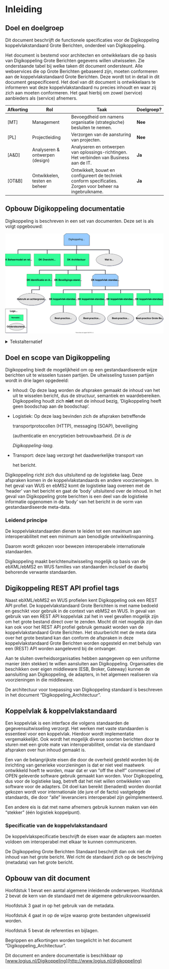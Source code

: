 # Inleiding

## Doel en doelgroep

Dit document beschrijft de functionele specificaties voor de Digikoppeling
koppelvlakstandaard Grote Berichten, onderdeel van Digikoppeling.

Het document is bestemd voor architecten en ontwikkelaars die op basis van
Digikoppeling Grote Berichten gegevens willen uitwisselen. Zie onderstaande
tabel bij welke taken dit document ondersteunt. Alle webservices die op Grote
Berichten gebaseerd zijn, moeten conformeren aan de koppelvlakstandaard Grote
Berichten. Deze wordt tot in detail in dit document gespecificeerd. Het doel van
dit document is ontwikkelaars te informeren wat deze koppelvlakstandaard nu
precies inhoudt en waar zij zich aan moeten conformeren. Het gaat hierbij om
zowel (service) aanbieders als (service) afnemers.

| Afkorting | Rol                             | Taak                                                                                                       | Doelgroep? |
|-----------|---------------------------------|------------------------------------------------------------------------------------------------------------|------------|
| [MT]      | Management                      | Bevoegdheid om namens organisatie (strategische) besluiten te nemen.                                       | **Nee**    |
| [PL]      | Projectleiding                  | Verzorgen van de aansturing van projecten.                                                                 | **Nee**    |
| [A&D]     | Analyseren & ontwerpen (design) | Analyseren en ontwerpen van oplossings-richtingen. Het verbinden van Business aan de IT.                   | **Ja**     |
| [OT&B]    | Ontwikkelen, testen en beheer   | Ontwikkelt, bouwt en configureert de techniek conform specificaties. Zorgen voor beheer na ingebruikname.  | **Ja**     |

## Opbouw Digikoppeling documentatie

Digikoppeling is beschreven in een set van documenten. Deze set is als volgt
opgebouwd:

![Overzicht van de onderdelen van de Digikoppeling Standaard, de standaard is onderverdeeld in normatieve en ondersteunende onderdelen](media/DK_Specificatie_structuur.svg "Opbouw documentatie Digikoppeling")


<details>
    <summary> Tekstalternatief </summary>
<ul>
	<li>Digikoppeling Standaard
		<ul>
			<li> <a href="https://publicatie.centrumvoorstandaarden.nl/dk/beheer/">DK Beheermodel en releasebeleid</a>* </li>
			<li> <a href="https://publicatie.centrumvoorstandaarden.nl/dk/actueel/">DK Overzicht Actuele Documentatie en Compliance</a>* </li>
			<li> <a href="https://publicatie.centrumvoorstandaarden.nl/dk/architectuur">DK Architectuur</a>*
				<ul>
					<li> <a href="https://publicatie.centrumvoorstandaarden.nl/dk/idauth/">DK Identificatie en Authenticatie</a>*
						<ul>
							<li><i> <a href="https://publicatie.centrumvoorstandaarden.nl/dk/gbachtcert/">Digikoppeling Gebruik en Achtergronden Certificaten</a></i>† </li>
						</ul>
					</li>
					<li> <a href="https://publicatie.centrumvoorstandaarden.nl/dk/beveilig/">DK Beveiligingsstandaarden en voorschriften</a>* </li>
					<li>Koppelvlakstandaarden
						<ul>
							<li> <a href="https://publicatie.centrumvoorstandaarden.nl/dk/wus/">DK Koppelvlakstandaard WUS</a>*
								<ul>
									<li><i><a href="https://publicatie.centrumvoorstandaarden.nl/dk/bpwus">Best-practice WUS</a></i>† </li>
								</ul>
							</li>
							<li> <a href="https://publicatie.centrumvoorstandaarden.nl/dk/ebms/">DK Koppelvlakstandaard ebMS2</a>*
								<ul>
									<li> <i><a href="https://publicatie.centrumvoorstandaarden.nl/dk/bpebms">Best-practice ebMS2</a></i>† </li>
								</ul>
							</li>
							<li> <a href="https://publicatie.centrumvoorstandaarden.nl/dk/restapi/">DK Koppelvlakstandaard REST API</a>*
								<ul>
									<li> <i><a href="https://publicatie.centrumvoorstandaarden.nl/dk/restapi">Best-practice REST API</a></i>†</li>
								</ul>
							</li>
							<li> <a href="https://publicatie.centrumvoorstandaarden.nl/dk/gb/">DK Koppelvlakstandaard Grote Berichten</a>*
								<ul>
									<li> <i><a href="https://publicatie.centrumvoorstandaarden.nl/dk/bpgb">Best-practice Grote Berichten</a></i>†</li>
								</ul>
							</li>
						</ul>
					</li>
				</ul>
			</li>
			<li>
    <i><a href="https://publicatie.centrumvoorstandaarden.nl/dk/watisdk/">Wat is Digikoppeling</a></i>†
  </li>
		</ul>
	</li>
</ul>
<p>* Normatief document</p>
<p>† Ondersteunend document</p>
</details>


## Doel en scope van Digikoppeling

Digikoppeling biedt de mogelijkheid om op een gestandaardiseerde wijze berichten
uit te wisselen tussen partijen. De uitwisseling tussen partijen wordt in drie
lagen opgedeeld:

- Inhoud: Op deze laag worden de afspraken gemaakt de inhoud van het uit te
    wisselen bericht, dus de structuur, semantiek en waardebereiken.
    Digikoppeling houdt zich **niet** met de inhoud bezig, ‘Digikoppeling heeft
    geen boodschap aan de boodschap’.

- Logistiek: Op deze laag bevinden zich de afspraken betreffende

    transportprotocollen (HTTP), messaging (SOAP), beveiliging

    (authenticatie en encryptie)en betrouwbaarheid. *Dit is de*

    *Digikoppeling-laag.*

- Transport: deze laag verzorgt het daadwerkelijke transport van

    het bericht.

Digikoppeling richt zich dus uitsluitend op de logistieke laag. Deze afspraken
komen in de koppelvlakstandaards en andere voorzieningen. In het geval van WUS
en ebMS2 komt de logistieke laag overeen met de ‘header’ van het bericht en gaat
de ‘body’ uitsluitend over de inhoud. In het geval van Digikoppeling grote
berichten is een deel van de logistieke informatie opgenomen in de ‘body’ van
het bericht in de vorm van gestandaardiseerde meta-data.

### Leidend principe

De koppelvlakstandaarden dienen te leiden tot een maximum aan interoperabiliteit
met een minimum aan benodigde ontwikkelinspanning.

Daarom wordt gekozen voor bewezen interoperabele internationale standaarden.

Digikoppeling maakt berichtenuitwisseling mogelijk op basis van de ebXML/ebMS2
en WUS families van standaarden inclusief de daarbij behorende verwante
standaarden.

<aside class="note">

## Digikoppeling REST API profiel tags

Naast ebXML/ebMS2 en WUS profielen kent Digikoppeling ook een REST API profiel. 
De koppelvlakstandaard Grote Berichten is met name bedoeld en geschikt voor gebruik in de context van ebMS2 en WUS. 
In geval van gebruik van een REST API koppelvlak zal het in veel gevallen mogelijk zijn om het grote bestand direct over te zenden. Mocht dit niet mogelijk zijn dan kan ook voor het REST API profiel gebruik gemaakt worden van de koppelvlakstandaard Grote Berichten. Het stuurbericht met de meta data over het grote bestand kan dan conform de afspraken in deze koppelvlakstandaard Grote Berichten worden opgesteld en met behulp van een (REST) API worden aangeleverd bij de ontvanger. 
	
	

</aside>

Aan te sluiten overheidsorganisaties hebben aangegeven op een uniforme manier
(één stekker) te willen aansluiten aan Digikoppeling. Organisaties die
beschikken over eigen middleware (ESB, Broker, Gateway) kunnen de aansluiting
aan Digikoppeling, de adapters, in het algemeen realiseren via voorzieningen in
die middleware.

De architectuur voor toepassing van Digikoppeling standaard is beschreven in het
document “Digikoppeling\_Architectuur”.

## Koppelvlak & koppelvlakstandaard

Een koppelvlak is een interface die volgens standaarden de gegevensuitwisseling
verzorgt. Het werken met vaste standaarden is essentieel voor een koppelvlak.
Hierdoor wordt implementatie vergemakkelijkt. Ook wordt het mogelijk diverse
soorten berichten door te sturen met een grote mate van interoperabiliteit,
omdat via de standaard afspraken over hun inhoud gemaakt is.

Een van de belangrijkste eisen die door de overheid gesteld worden bij de
inrichting van generieke voorzieningen is dat er niet veel maatwerk ontwikkeld
hoeft te worden, maar dat er van “off the shelf” commercieel of OPEN geleverde
software gebruik gemaakt kan worden. Voor Digikoppeling, dus voor de logistieke
laag, betreft dat het niet willen ontwikkelen van software voor de adapters. Dit
doel kan bereikt (benaderd) worden doordat gekozen wordt voor internationale (de
jure of de facto) vastgelegde standaards, die door “alle” leveranciers
interoperabel zijn geïmplementeerd.

Een andere eis is dat met name afnemers gebruik kunnen maken van één “stekker”
(één logistiek koppelpunt).

### Specificatie van de koppelvlakstandaard

De koppelvlakspecificatie beschrijft de eisen waar de adapters aan moeten
voldoen om interoperabel met elkaar te kunnen communiceren.

De Digikoppeling Grote Berichten Standaard beschrijft dan ook niet de inhoud van
het grote bericht. Wel richt de standaard zich op de beschrijving (metadata) van
het grote bericht.

## Opbouw van dit document

Hoofdstuk 1 bevat een aantal algemene inleidende onderwerpen. Hoofdstuk 2 bevat
de kern van de standaard met de algemene gebruiksvoorwaarden.

Hoofdstuk 3 gaat in op het gebruik van de metadata.

Hoofdstuk 4 gaat in op de wijze waarop grote bestanden uitgewisseld worden.

Hoofdstuk 5 bevat de referenties en bijlagen.

Begrippen en afkortingen worden toegelicht in het document
“Digikoppeling\_Architectuur”.

Dit document en andere documentatie is beschikbaar op
[www.logius.nl/Digikoppeling](http://www.logius.nl/digikoppeling)

